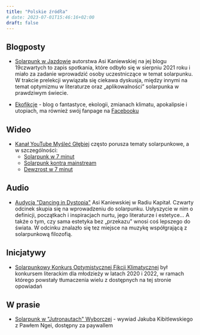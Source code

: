 ```yaml
---
title: "Polskie źródła"
# date: 2023-07-01T15:46:16+02:00
draft: false
---
```


## Blogposty

- [Solarpunk w Jazdowie](https://19czwartych.art.blog/2021/09/07/solarpunk-spotkanie-jazdow2021/) autorstwa Asi Kaniewskiej na jej blogu 19czwartych to zapis spotkania, które odbyło się w sierpniu 2021 roku i miało za zadanie wprowadzić osoby uczestniczące w temat solarpunku. W trakcie prelekcji wywiązała się ciekawa dyskusja, między innymi na temat optymizmu w literaturze oraz „aplikowalności” solarpunka w prawdziwym świecie.


- [Ekofikcje](https://wordsmith.social/ekofikcje/) - blog o fantastyce, ekologii, zmianach klimatu, apokalipsie i utopiach, ma również swój fanpage na [Facebooku](https://www.facebook.com/ekofikcje)

## Wideo

- [Kanał YouTube Myśleć Głębiej](https://www.youtube.com/c/My%C5%9Ble%C4%87G%C5%82%C4%99biej) często porusza tematy solarpunkowe, a w szczególności:
  - [Solarpunk w 7 minut](https://www.youtube.com/watch?v=HUcrDWY-N4k)
  - [Solarpunk kontra mainstream](https://www.youtube.com/watch?v=kCBkB8Fes5c)
  - [Dewzrost w 7 minut](https://www.youtube.com/watch?v=3EnHP1enFhM)


## Audio

- [Audycja "Dancing in Dystopia"](https://radiokapital.pl/shows/dancing-in-dystopia/04-solarpunk-wstep/) Asi Kaniewskiej w Radiu Kapitał. Czwarty odcinek skupia się na wprowadzeniu do solarpunku. Usłyszycie w nim o definicji, początkach i inspiracjach nurtu, jego literaturze i estetyce… A także o tym, czy sama estetyka bez „przekazu” wnosi coś lepszego do świata. W odcinku znalazło się tez miejsce na muzykę współgrającą z solarpunkową filozofią.


## Inicjatywy

- [Solarpunkowy Konkurs Optymistycznej Fikcji Klimatycznej](https://solarpunk.edu.pl/) był konkursem literackim dla młodzieży w latach 2020 i 2022, w ramach którego powstały tłumaczenia wielu z dostępnych na tej stronie opowiadań

## W prasie

- [Solarpunk w "Jutronautach" Wyborczej](https://wyborcza.pl/magazyn/7,124059,29139718,haker-i-aktywista-klimatyczny-mam-dosc-iron-mana-batmana.html) - wywiad Jakuba Kibitlewskiego z Pawłem Ngei, dostępny za paywallem